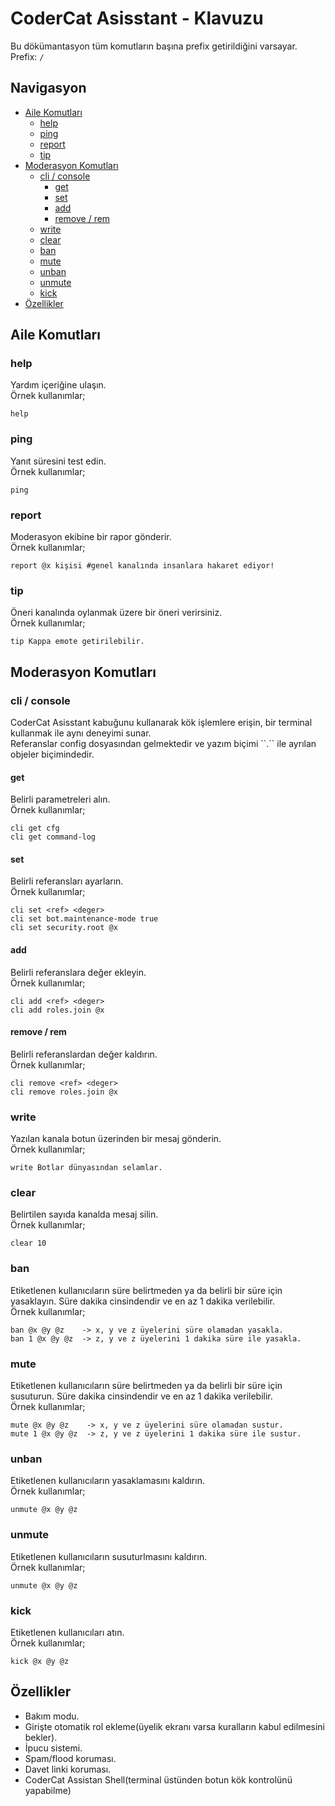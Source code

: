 # CoderCat Asisstant - Klavuzu

Bu dökümantasyon tüm komutların başına prefix getirildiğini varsayar.
<br>
Prefix: ``/``

## Navigasyon
+ [Aile Komutları](#aile_komutlari)
  + [help](#help)
  + [ping](#ping)
  + [report](#report)
  + [tip](#tip)
+ [Moderasyon Komutları](#moderasyon_komutlari)
  + [cli / console](#cli)
    + [get](#cli_get)
    + [set](#cli_set)
    + [add](#cli_add)
    + [remove / rem](#cli_remove)
  + [write](#write)
  + [clear](#clear)
  + [ban](#ban)
  + [mute](#mute)
  + [unban](#unban)
  + [unmute](#unmute)
  + [kick](#kick)
+ [Özellikler](#features)

<h2 id="aile_komutlari">Aile Komutları</h2>

<h3 id="help">help</h3>
Yardım içeriğine ulaşın.
<br>
Örnek kullanımlar;

```
help
```

<h3 id="ping">ping</h3>
Yanıt süresini test edin.
<br>
Örnek kullanımlar;

```
ping
```

<h3 id="report">report</h3>
Moderasyon ekibine bir rapor gönderir.
<br>
Örnek kullanımlar;

```
report @x kişisi #genel kanalında insanlara hakaret ediyor!
```

<h3 id="tip">tip</h3>
Öneri kanalında oylanmak üzere bir öneri verirsiniz.
<br>
Örnek kullanımlar;

```
tip Kappa emote getirilebilir.
```

<h2 id="moderasyon_komutlari">Moderasyon Komutları</h2>

<h3 id="cli">cli / console</h3>
CoderCat Asisstant kabuğunu kullanarak kök işlemlere erişin, bir terminal kullanmak ile aynı deneyimi sunar. <br>
Referanslar config dosyasından gelmektedir ve yazım biçimi ``.`` ile ayrılan objeler biçimindedir.

<h4 id="cli_get">get</h4>
Belirli parametreleri alın.

<br>
Örnek kullanımlar;

```
cli get cfg
cli get command-log
```

<h4 id="cli_set">set</h4>
Belirli referansları ayarların.

<br>
Örnek kullanımlar;

```
cli set <ref> <deger>
cli set bot.maintenance-mode true
cli set security.root @x
```

<h4 id="cli_add">add</h4>
Belirli referanslara değer ekleyin.
<br>
Örnek kullanımlar;

```
cli add <ref> <deger>
cli add roles.join @x
```

<h4 id="cli_remove">remove / rem</h4>
Belirli referanslardan değer kaldırın.
<br>
Örnek kullanımlar;

```
cli remove <ref> <deger>
cli remove roles.join @x
```

<h3 id="write">write</h3>
Yazılan kanala botun üzerinden bir mesaj gönderin.
<br>
Örnek kullanımlar;

```
write Botlar dünyasından selamlar.
```

<h3 id="clear">clear</h3>
Belirtilen sayıda kanalda mesaj silin.
<br>
Örnek kullanımlar;

```
clear 10
```

<h3 id="ban">ban</h3>
Etiketlenen kullanıcıların süre belirtmeden ya da belirli bir süre için yasaklayın. Süre dakika cinsindendir ve en az 1 dakika verilebilir.
<br>
Örnek kullanımlar;

```
ban @x @y @z    -> x, y ve z üyelerini süre olamadan yasakla.
ban 1 @x @y @z  -> z, y ve z üyelerini 1 dakika süre ile yasakla.
```

<h3 id="mute">mute</h3>
Etiketlenen kullanıcıların süre belirtmeden ya da belirli bir süre için susuturun. Süre dakika cinsindendir ve en az 1 dakika verilebilir.
<br>
Örnek kullanımlar;

```
mute @x @y @z    -> x, y ve z üyelerini süre olamadan sustur.
mute 1 @x @y @z  -> z, y ve z üyelerini 1 dakika süre ile sustur.
```

<h3 id="unban">unban</h3>
Etiketlenen kullanıcıların yasaklamasını kaldırın.
<br>
Örnek kullanımlar;

```
unmute @x @y @z
```

<h3 id="unmute">unmute</h3>
Etiketlenen kullanıcıların susuturlmasını kaldırın.
<br>
Örnek kullanımlar;

```
unmute @x @y @z
```

<h3 id="kick">kick</h3>
Etiketlenen kullanıcıları atın.
<br>
Örnek kullanımlar;

```
kick @x @y @z
```

<h2 id="features">Özellikler</h2>

+ Bakım modu.
+ Girişte otomatik rol ekleme(üyelik ekranı varsa kuralların kabul edilmesini bekler).
+ İpucu sistemi.
+ Spam/flood koruması.
+ Davet linki koruması.
+ CoderCat Assistan Shell(terminal üstünden botun kök kontrolünü yapabilme)
